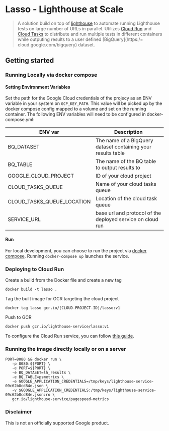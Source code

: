 # Lasso - Lighthouse at Scale

> A solution build on top of [lighthouse](https://github.com/GoogleChrome/lighthouse#readme) to automate running Lighthouse tests on large number of URLs in parallel. Utilizes [Cloud Run](https://cloud.google.com/run) and [Cloud Tasks](https://cloud.google.com/tasks) to distribute and run multiple tests in different containers while outputing results to a user defined [BigQuery](https:/= cloud.google.com/bigquery) dataset.

## Getting started

### Running Locally via docker compose

#### Setting Environment Variables

Set the path for the Google Cloud credentials of the projecy as an ENV variable in your system on `GCP_KEY_PATH`. This value will be picked up by the docker compose config mapped to a volume and set on the running container. The following ENV variables will need to be configured in docker-compose.yml:

| ENV var  | Description |
| ------------- | ------------- |
| BQ_DATASET  | The name of a BigQuery dataset containing your results table |
| BQ_TABLE  | The name of the BQ table to output results to |
| GOOGLE_CLOUD_PROJECT  | ID of your cloud project |
| CLOUD_TASKS_QUEUE  | Name of your cloud tasks queue |
| CLOUD_TASKS_QUEUE_LOCATION  | Location of the cloud task queue |
| SERVICE_URL  | base url and protocol of the deployed service on cloud run |

#### Run 

For local development, you can choose to run the project via [docker compose](https://cloud.google.com/community/tutorials/cloud-run-local-dev-docker-compose). Running `docker-compose up` launches the service.

### Deploying to Cloud Run

Create a build from the Docker file and create a new tag

`docker build -t lasso .`

Tag the built image for GCR targeting the cloud project

`docker tag lasso gcr.io/[CLOUD-PROJECT-ID]/lasso:v1`

Push to GCR

`docker push gcr.io/lighthouse-service/lasso:v1`

To configure the Cloud Run service, you can follow [this guide](https://cloud.google.com/run/docs/deploying).

### Running the image directly locally or on a server 

```
PORT=8080 && docker run \
   -p 8080:${PORT} \
   -e PORT=${PORT} \
   -e BQ_DATASET=lh_results \
   -e BQ_TABLE=psmetrics \
   -e GOOGLE_APPLICATION_CREDENTIALS=/tmp/keys/lighthouse-service-09c62b8cd84e.json \
   -v $GOOGLE_APPLICATION_CREDENTIALS:/tmp/keys/lighthouse-service-09c62b8cd84e.json:ro \
   gcr.io/lighthouse-service/pagespeed-metrics
```

### Disclaimer
This is not an officially supported Google product.
